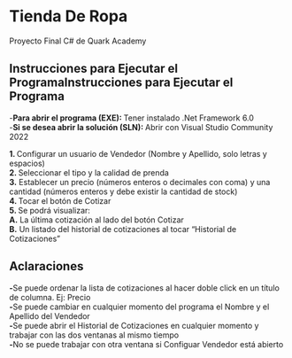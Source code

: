 # **Tienda De Ropa**
<p>Proyecto Final C# de Quark Academy</p>


## Instrucciones para Ejecutar el ProgramaInstrucciones para Ejecutar el Programa
<p>-<strong>Para abrir el programa (EXE): </strong>Tener instalado .Net Framework 6.0<br>-<strong>Si se desea abrir la solución (SLN): </strong>Abrir con Visual Studio Community 2022</p>
<p><strong>1. </strong>Configurar un usuario de Vendedor (Nombre y Apellido, solo letras y espacios)<br><strong>2. </strong>Seleccionar el tipo y la calidad de prenda<br><strong>3.</strong> Establecer un precio (números enteros o decimales con coma) y una cantidad (números enteros y debe existir la cantidad de stock)<br><strong>4. </strong>Tocar el botón de Cotizar<br><strong>5. </strong>Se podrá visualizar:<br><strong>    A.</strong> La última cotización al lado del botón Cotizar<br><strong>    B.</strong> Un listado del historial de cotizaciones al tocar “Historial de Cotizaciones”</p>

## Aclaraciones
<p><strong>-</strong>Se puede ordenar la lista de cotizaciones al hacer doble click en un título de columna. Ej: Precio<br><strong>-</strong>Se puede cambiar en cualquier momento del programa el Nombre y el Apellido del Vendedor<br><strong>-</strong>Se puede abrir el Historial de Cotizaciones en cualquier momento y trabajar con las dos ventanas al mismo tiempo<br><strong>-</strong>No se puede trabajar con otra ventana si Configuar Vendedor está abierto</p>